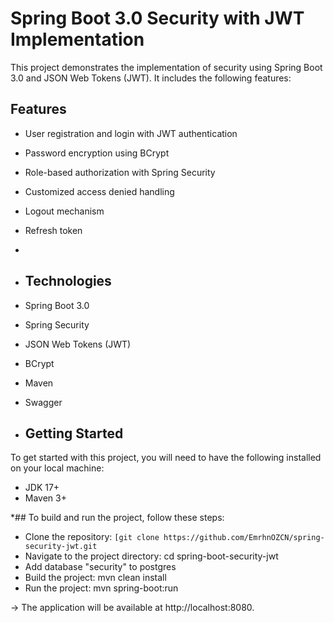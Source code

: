 # Spring Boot 3.0 Security with JWT Implementation
This project demonstrates the implementation of security using Spring Boot 3.0 and JSON Web Tokens (JWT). It includes the following features:

## Features
* User registration and login with JWT authentication
* Password encryption using BCrypt
* Role-based authorization with Spring Security
* Customized access denied handling
* Logout mechanism
* Refresh token
* 
* ## Technologies
* Spring Boot 3.0
* Spring Security
* JSON Web Tokens (JWT)
* BCrypt
* Maven
* Swagger

* ## Getting Started
To get started with this project, you will need to have the following installed on your local machine:

* JDK 17+
* Maven 3+

*## To build and run the project, follow these steps:

* Clone the repository: `[git clone https://github.com/EmrhnOZCN/spring-security-jwt.git`
* Navigate to the project directory: cd spring-boot-security-jwt
* Add database "security" to postgres 
* Build the project: mvn clean install
* Run the project: mvn spring-boot:run 

-> The application will be available at http://localhost:8080.
